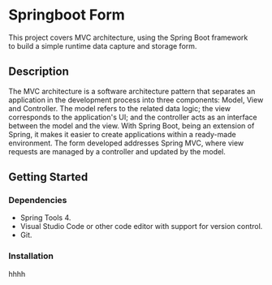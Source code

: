 # Springboot Form
This project covers MVC architecture, using the Spring Boot framework <br>
to build a simple runtime data capture and storage form.

## Description
The MVC architecture is a software architecture pattern that separates an application in the development process into three components: Model, View and Controller. The model refers to the related data logic; the view corresponds to the application's UI; and the controller acts as an interface between the model and the view. With Spring Boot, being an extension of Spring, it makes it easier to create applications within a ready-made environment. The form developed addresses Spring MVC, where view requests are managed by a controller and updated by the model.

## Getting Started

### Dependencies
- Spring Tools 4.
- Visual Studio Code or other code editor with support for version control.
- Git.

### Installation
<div>
 hhhh
</div>

 
